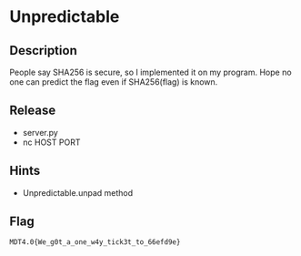 # Unpredictable

## Description

People say SHA256 is secure, so I implemented it on my program. Hope no one can predict the flag even if SHA256(flag) is known.

## Release

- server.py
- nc HOST PORT

## Hints

- Unpredictable.unpad method

## Flag

`MDT4.0{We_g0t_a_one_w4y_tick3t_to_66efd9e}`
